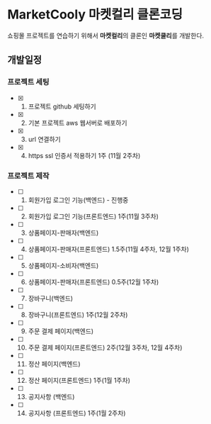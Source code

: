 # MarketCooly 마켓컬리 클론코딩

쇼핑몰 프로젝트를 연습하기 위해서 **마켓컬리**의 클론인 **마켓쿨리**를 개발한다.

## 개발일정

### 프로젝트 세팅

- [x] 1.  프로젝트 github 세팅하기
- [x] 2.  기본 프로젝트 aws 웹서버로 배포하기
- [x] 3.  url 연결하기
- [x] 4.  https ssl 인증서 적용하기 1주 (11월 2주차)

### 프로젝트 제작

- [ ] 1.  회원가입 로그인 기능(백엔드) - 진행중
- [ ] 2.  회원가입 로그인 기능(프론트엔드) 1주(11월 3주차)
- [ ] 3.  상품페이지-판매자(백엔드)
- [ ] 4.  상품페이지-판매자(프론트엔드) 1.5주(11월 4주차, 12월 1주차)
- [ ] 5.  상품페이지-소비자(백엔드)
- [ ] 6.  상품페이지-판매자(프론트엔드) 0.5주(12월 1주차)
- [ ] 7.  장바구니(백엔드)
- [ ] 8.  장바구니(프론트엔드) 1주(12월 2주차)
- [ ] 9.  주문 결제 페이지(백엔드)
- [ ] 10. 주문 결제 페이지(프론트엔드) 2주(12월 3주차, 12월 4주차)
- [ ] 11. 정산 페이지(백엔드)
- [ ] 12. 정산 페이지(프론트엔드) 1주(1월 1주차)
- [ ] 13. 공지사항 (백엔드)
- [ ] 14. 공지사항 (프론트엔드) 1주(1월 2주차)

